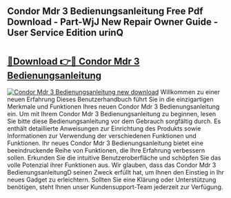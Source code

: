 ## Condor Mdr 3 Bedienungsanleitung Free Pdf Download - Part-WjJ New Repair Owner Guide - User Service Edition urinQ

# <h2><a href="http://df3118.blite.top/?on=Condor+Mdr+3+Bedienungsanleitung">🔗Download 👉🔴 Condor Mdr 3 Bedienungsanleitung</a></h2>

[![Condor Mdr 3 Bedienungsanleitung new download](https://i.imgur.com/lujVjoI.png)](http://df3118.blite.top/?on=Condor+Mdr+3+Bedienungsanleitung)
Willkommen zu einer neuen Erfahrung Dieses Benutzerhandbuch führt Sie in die einzigartigen Merkmale und Funktionen Ihres neuen Condor Mdr 3 Bedienungsanleitung ein. Um mit Ihrem Condor Mdr 3 Bedienungsanleitung zu beginnen, lesen Sie bitte diese Bedienungsanleitung vor dem Gebrauch sorgfältig durch. Es enthält detaillierte Anweisungen zur Einrichtung des Produkts sowie Informationen zur Verwendung der verschiedenen Funktionen und Funktionen. Ihr neues Condor Mdr 3 Bedienungsanleitung bietet eine beeindruckende Reihe von Funktionen, die Ihre Erfahrung verbessern sollen. Erkunden Sie die intuitive Benutzeroberfläche und schöpfen Sie das volle Potenzial ihrer Funktionen aus. Wir glauben, dass das Condor Mdr 3 BedienungsanleitungD seinen Zweck erfüllt hat, um Ihnen den Einstieg in Ihr neues Gadget zu erleichtern. Sollten Sie eine Klärung oder Unterstützung benötigen, steht Ihnen unser Kundensupport-Team jederzeit zur Verfügung.
